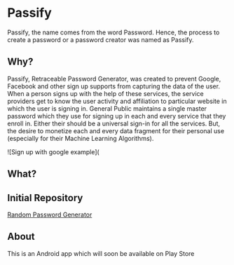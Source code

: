 # Passify
Passify, the name comes from the word Password. Hence, the process to create a password or a password creator was named as Passify.

## Why?
Passify, Retraceable Password Generator, was created to prevent Google, Facebook and other sign up supports from capturing the data of the user. When a person signs up with the help of these services, the service providers get to know the user activity and affiliation to particular website in which the user is signing in.
General Public maintains a single master password which they use for signing up in each and every service that they enroll in. Either their should be a universal sign-in for all the services. But, the desire to monetize each and every data fragment for their personal use (especially for their Machine Learning Algorithms).

![Sign up with google example](

## What?



## Initial Repository 
[Random Password Generator](https://github.com/archity/RandomPasswordGenerator)

## About
This is an Android app which will soon be available on Play Store

